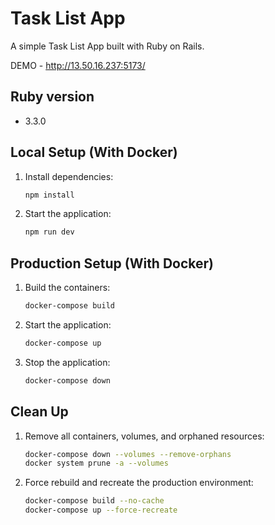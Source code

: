 # Task List App

A simple Task List App built with Ruby on Rails.

DEMO - http://13.50.16.237:5173/

## Ruby version
- 3.3.0

## Local Setup (With Docker)
1. Install dependencies:
   ```bash
   npm install
   ```
2. Start the application:
   ```bash
   npm run dev
   ```

## Production Setup (With Docker)
1. Build the containers:
   ```bash
   docker-compose build
   ```
2. Start the application:
   ```bash
   docker-compose up
   ```
3. Stop the application:
   ```bash
   docker-compose down
   ```

## Clean Up
1. Remove all containers, volumes, and orphaned resources:
   ```bash
   docker-compose down --volumes --remove-orphans
   docker system prune -a --volumes
   ```
2. Force rebuild and recreate the production environment:
   ```bash
   docker-compose build --no-cache
   docker-compose up --force-recreate
   ```
